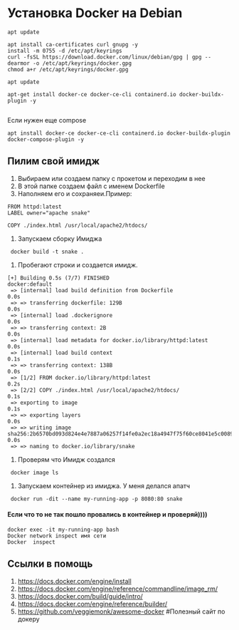 # Установка Docker на Debian

```
apt update

apt install ca-certificates curl gnupg -y
install -m 0755 -d /etc/apt/keyrings
curl -fsSL https://download.docker.com/linux/debian/gpg | gpg --dearmor -o /etc/apt/keyrings/docker.gpg
chmod a+r /etc/apt/keyrings/docker.gpg

apt update

apt-get install docker-ce docker-ce-cli containerd.io docker-buildx-plugin -y


```
Если нужен еще compose
```
apt install docker-ce docker-ce-cli containerd.io docker-buildx-plugin docker-compose-plugin -y
```

## Пилим свой имидж
1. Выбираем или создаем папку с прокетом и переходим в нее
1. В этой папке создаем файл с именем Dockerfile
1. Наполняем его и сохраняеи.Пример:

```
FROM httpd:latest
LABEL owner="apache snake"

COPY ./index.html /usr/local/apache2/htdocs/
```
1. Запускаем сборку Имиджа

```
 docker build -t snake .
```
1. Пробегают строки и создается имидж.

```
[+] Building 0.5s (7/7) FINISHED                                                                                                                      docker:default
 => [internal] load build definition from Dockerfile                                                                                                            0.0s
 => => transferring dockerfile: 129B                                                                                                                            0.0s
 => [internal] load .dockerignore                                                                                                                               0.0s
 => => transferring context: 2B                                                                                                                                 0.0s
 => [internal] load metadata for docker.io/library/httpd:latest                                                                                                 0.0s
 => [internal] load build context                                                                                                                               0.1s
 => => transferring context: 138B                                                                                                                               0.0s
 => [1/2] FROM docker.io/library/httpd:latest                                                                                                                   0.2s
 => [2/2] COPY ./index.html /usr/local/apache2/htdocs/                                                                                                          0.1s
 => exporting to image                                                                                                                                          0.1s
 => => exporting layers                                                                                                                                         0.0s
 => => writing image sha256:2b6570bd093d824e4e7887a06257f14fe0a2ec18a4947f75f60ce8041e5c0089                                                                    0.0s
 => => naming to docker.io/library/snake    
```
1. Проверям что Имидж создался

```
 docker image ls
```

1. Запускаем контейнер из имиджа. У меня делался апатч  

```
 docker run -dit --name my-running-app -p 8080:80 snake
```
#### Если что то не так пошло провались в контейнер и проверяй))))
```
docker exec -it my-running-app bash
Docker network inspect имя сети
Docker  inspect
```

## Ссылки в помощь
1. https://docs.docker.com/engine/install
1. https://docs.docker.com/engine/reference/commandline/image_rm/
1. https://docs.docker.com/build/guide/intro/
1. https://docs.docker.com/engine/reference/builder/
2. https://github.com/veggiemonk/awesome-docker #Полезный сайт по докеру
